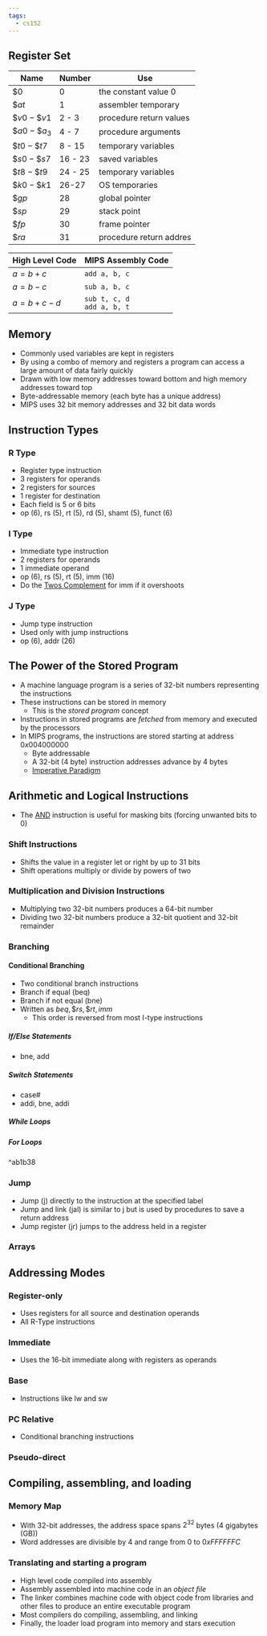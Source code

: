```yaml
---
tags:
  - cs152
---
```

## Register Set

| Name           | Number  | Use                     |
| -------------- | ------- | ----------------------- |
| $\$0$          | 0       | the constant value 0    |
| $\$at$         | 1       | assembler temporary     |
| $\$v0-\$v1$    | 2 - 3   | procedure return values |
| $\$a0-\$a_{3}$ | 4 - 7   | procedure arguments     |
| $\$t0-\$t7$    | 8 - 15  | temporary variables     |
| $\$s0-\$s7$    | 16 - 23 | saved variables         |
| $\$t8-\$t9$    | 24 - 25 | temporary variables     |
| $\$k0-\$k1$    | 26-27   | OS temporaries          |
| $\$gp$         | 28      | global pointer          |
| $\$sp$         | 29      | stack point             |
| $\$fp$         | 30      | frame pointer           |
| $\$ra$         | 31      | procedure return addres |

| High Level Code | MIPS Assembly Code             |
| --------------- | ------------------------------ |
| $a=b+c$         | `add a, b, c`                  |
| $a=b-c$         | `sub a, b, c`                  |
| $a=b+c-d$       | `sub t, c, d`<br>`add a, b, t` |
## Memory
- Commonly used variables are kept in registers
- By using a combo of memory and registers a program can access a large amount of data fairly quickly
- Drawn with low memory addresses toward bottom and high memory addresses toward top
- Byte-addressable memory (each byte has a unique address)
- MIPS uses 32 bit memory addresses and 32 bit data words
## Instruction Types
### R Type
- Register type instruction
- 3 registers for operands
- 2 registers for sources
- 1 register for destination
- Each field is 5 or 6 bits
- op (6), rs (5), rt (5), rd (5), shamt (5), funct (6)
### I Type
- Immediate type instruction
- 2 registers for operands
- 1 immediate operand
- op (6), rs (5), rt (5), imm (16)
- Do the [Twos Complement](../CS%2047/Number%20Systems.md#Twos%20Complement) for imm if it overshoots
### J Type
- Jump type instruction
- Used only with jump instructions
- op (6), addr (26)
## The Power of the Stored Program
- A machine language program is a series of 32-bit numbers representing the instructions
- These instructions can be stored in memory 
	- This is the *stored program* concept
- Instructions in stored programs are *fetched* from memory and executed by the processors
- In MIPS programs, the instructions are stored starting at address $0x004000000$ 
	- Byte addressable
	- A 32-bit (4 byte) instruction addresses advance by 4 bytes
	- [Imperative Paradigm](Introduction.md#Imperative%20Paradigm)
## Arithmetic and Logical Instructions
- The [AND](Symbolic%20Logic.md#AND)  instruction is useful for masking bits (forcing unwanted bits to 0)
### Shift Instructions
- Shifts the value in a register let or right by up to 31 bits
- Shift operations multiply or divide by powers of two
### Multiplication and Division Instructions
- Multiplying two 32-bit numbers produces a 64-bit number
- Dividing two 32-bit numbers produce a 32-bit quotient and 32-bit remainder
### Branching
#### Conditional Branching
- Two conditional branch instructions
- Branch if equal (beq)
- Branch if not equal (bne)
- Written as $beq,\$rs,\$rt,imm$
	- This order is reversed from most I-type instructions
##### If/Else Statements
- bne, add
##### Switch Statements
- case#
- addi, bne, addi
##### While Loops
##### For Loops

^ab1b38

### Jump
- Jump (j) directly to the instruction at the specified label
- Jump and link (jal) is similar to j but is used by procedures to save a return address
- Jump register (jr) jumps to the address held in a register
### Arrays
## Addressing Modes
### Register-only
- Uses registers for all source and destination operands
- All R-Type instructions
### Immediate
- Uses the 16-bit immediate along with registers as operands
### Base
- Instructions like lw and sw
### PC Relative
- Conditional branching instructions
### Pseudo-direct
## Compiling, assembling, and loading
### Memory Map
- With 32-bit addresses, the address space spans $2^{32}$ bytes ($4$ gigabytes (GB))
- Word addresses are divisible by 4 and range from $0$ to $0xFFFFFFC$ 
### Translating and starting a program
- High level code compiled into assembly
- Assembly assembled into machine code in an *object file*
- The linker combines machine code with object code from libraries and other files to produce an entire executable program
- Most compilers do compiling, assembling, and linking
- Finally, the loader load program into memory and stars execution